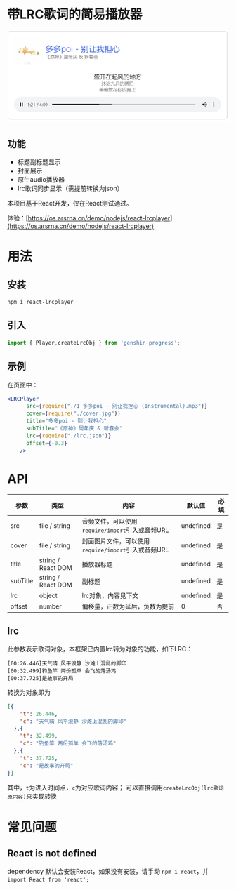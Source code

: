 # 带LRC歌词的简易播放器

![1696321521157](image/README/1696321521157.png)

## 功能

- 标题副标题显示
- 封面展示
- 原生audio播放器
- lrc歌词同步显示（需提前转换为json）

本项目基于React开发，仅在React测试通过。

体验：[https://os.arsrna.cn/demo/nodejs/react-lrcplayer](https://os.arsrna.cn/demo/nodejs/react-lrcplayer)

# 用法

## 安装

```
npm i react-lrcplayer
```

## 引入

````jsx
import { Player,createLrcObj } from 'genshin-progress';
````

## 示例

在页面中：

````jsx
<LRCPlayer
      src={require("./1_多多poi - 别让我担心_(Instrumental).mp3")}
      cover={require("./cover.jpg")}
      title="多多poi - 别让我担心"
      subTitle="《原神》周年庆 & 新春会"
      lrc={require("./lrc.json")}
      offset={-0.3}
    />
````

# API

| 参数     | 类型               | 内容                                                 | 默认值    | 必填 |
| -------- | ------------------ | ---------------------------------------------------- | --------- | ---- |
| src      | file / string      | 音频文件，可以使用 `require/import`引入或音频URL     | undefined | 是   |
| cover    | file / string      | 封面图片文件，可以使用 `require/import`引入或音频URL | undefined | 是   |
| title    | string / React DOM | 播放器标题                                           | undefined | 是   |
| subTitle | string / React DOM | 副标题                                               | undefined | 是   |
| lrc      | object             | lrc对象，内容见下文                                  | undefined | 是   |
| offset   | number             | 偏移量，正数为延后，负数为提前                       | 0         | 否   |

## lrc

此参数表示歌词对象，本框架已内置lrc转为对象的功能，如下LRC：
```text
[00:26.446]天气晴 风平浪静 沙滩上混乱的脚印
[00:32.499]钓鱼竿 两份孤单 会飞的落汤鸡
[00:37.725]是故事的开局
```

转换为对象即为
```json
[{
    "t": 26.446,
    "c": "天气晴 风平浪静 沙滩上混乱的脚印"
  },{
    "t": 32.499,
    "c": "钓鱼竿 两份孤单 会飞的落汤鸡"
  },{
    "t": 37.725,
    "c": "是故事的开局"
}]
```

其中，`t`为进入时间点，`c`为对应歌词内容；
可以直接调用`createLrcObj(lrc歌词原内容)`来实现转换

# 常见问题

## React is not defined

dependency 默认会安装React，如果没有安装，请手动 `npm i react`，并 `import React from 'react';`